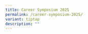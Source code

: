 ```yaml
---
title: Career Symposium 2025
permalink: /career-symposium-2025/
variant: tiptap
description: ""
---
```

